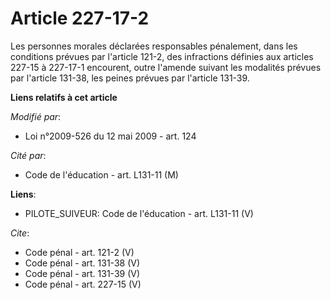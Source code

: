 # Article 227-17-2

Les personnes morales déclarées responsables pénalement, dans les conditions prévues par l'article 121-2, des infractions
définies aux articles 227-15 à 227-17-1 encourent, outre l'amende suivant les modalités prévues par l'article 131-38, les
peines prévues par l'article 131-39.

**Liens relatifs à cet article**

_Modifié par_:

  - Loi n°2009-526 du 12 mai 2009 - art. 124

_Cité par_:

  - Code de l'éducation - art. L131-11 (M)

**Liens**:

  - PILOTE_SUIVEUR: Code de l'éducation - art. L131-11 (V)

_Cite_:

  - Code pénal - art. 121-2 (V)
  - Code pénal - art. 131-38 (V)
  - Code pénal - art. 131-39 (V)
  - Code pénal - art. 227-15 (V)
